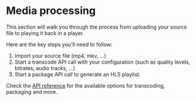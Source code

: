 # Media processing

This section will walk you through the process from uploading your source file to playing it back in a player.

Here are the key steps you'll need to follow:

1. Import your source file (mp4, mkv, ...)
2. Start a transcode API call with your configuration (such as quality levels, bitrates, audio tracks, ...)
3. Start a package API call to generate an HLS playlist.

Check the [API reference](/reference/api) for the available options for transcoding, packaging and more.